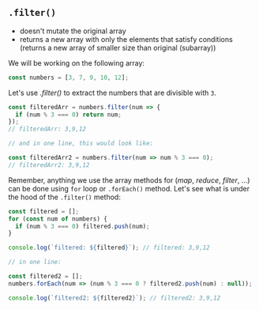 ## `.filter()`

- doesn't mutate the original array
- returns a new array with only the elements that satisfy conditions (returns a new array of smaller size than original (subarray))

We will be working on the following array:

```jsx
const numbers = [3, 7, 9, 10, 12];
```

Let's use _.filter()_ to extract the numbers that are divisible with `3`.

```jsx
const filteredArr = numbers.filter(num => {
  if (num % 3 === 0) return num;
});
// filteredArr: 3,9,12

// and in one line, this would look like:

const filteredArr2 = numbers.filter(num => num % 3 === 0);
// filteredArr2: 3,9,12
```

Remember, anything we use the array methods for (_map_, _reduce_, _filter_, ...) can be done using `for` loop or `.forEach()` method. Let's see what is under the hood of the `.filter()` method:

```jsx
const filtered = [];
for (const num of numbers) {
  if (num % 3 === 0) filtered.push(num);
}

console.log(`filtered: ${filtered}`); // filtered: 3,9,12

// in one line:

const filtered2 = [];
numbers.forEach(num => (num % 3 === 0 ? filtered2.push(num) : null));

console.log(`filtered2: ${filtered2}`); // filtered2: 3,9,12
```
